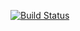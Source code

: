 [![Build Status](https://travis-ci.org/libryder/codingchallenge.png)](https://travis-ci.org/libryder/codingchallenge)

